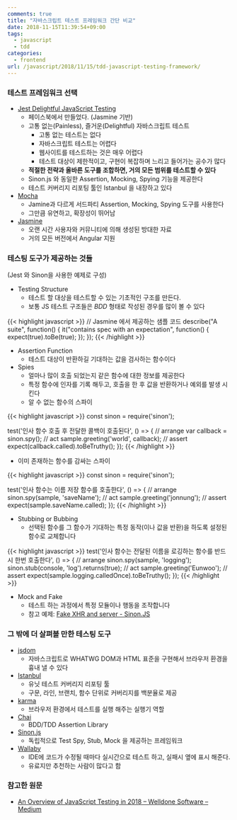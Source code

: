 ```yaml
---
comments: true
title: "자바스크립트 테스트 프레임워크 간단 비교"
date: 2018-11-15T11:39:54+09:00
tags:
  - javascript
  - tdd
categories:
  - frontend
url: /javascript/2018/11/15/tdd-javascript-testing-framework/
---
```


### 테스트 프레임워크 선택 
- [Jest Delightful JavaScript Testing](https://jestjs.io/en/)
    - 페이스북에서 만들었다. (Jasmine 기반)
    - 고통 없는(Painless), 즐거운(Delightful) 자바스크립트 테스트
        - 고통 없는 테스트는 없다
        - 자바스크립트 테스트는 어렵다
        - 웹사이트를 테스트하는 것은 매우 어렵다
        - 테스트 대상이 제한적이고, 구현이 복잡하며 느리고 들어가는 공수가 많다
    - **적절한 전략과 올바른 도구를 조합하면, 거의 모든 범위를 테스트할 수 있다**
    - Sinon.js 와 동일한 Assertion, Mocking, Spying 기능을 제공한다
    - 테스트 커버리지 리포팅 툴인 Istanbul 을 내장하고 있다
- [Mocha](https://mochajs.org/)
    - Jamine과 다르게 서드파티 Assertion, Mocking, Spying 도구를 사용한다
    - 그만큼 유연하고, 확장성이 뛰어남
- [Jasmine](https://jasmine.github.io/)
    - 오랜 시간 사용자와 커뮤니티에 의해 생성된 방대한 자료
    - 거의 모든 버전에서 Angular 지원
        
### 테스팅 도구가 제공하는 것들 
(Jest 와 Sinon을 사용한 예제로 구성)  

- Testing Structure
    - 테스트 할 대상을 테스트할 수 있는 기초적인 구조를 만든다.
    - 보통 JS 테스트 구조들은 *BDD* 형태로 작성된 경우를 많이 볼 수 있다

{{< highlight javascript >}}
// Jasmine 에서 제공하는 샘플 코드
describe("A suite", function() {
  it("contains spec with an expectation", function() {
    expect(true).toBe(true);
  });
});
{{< /highlight >}}

- Assertion Function
    - 테스트 대상이 반환하길 기대하는 값을 검사하는 함수이다
- Spies
    - 얼마나 많이 호출 되었는지 같은 함수에 대한 정보를 제공한다
    - 특정 함수에 인자를 기록 해두고, 호출을 한 후 값을 반환하거나 예외를 발생 시킨다
    - 알 수 없는 함수의 스파이

{{< highlight javascript >}}
const sinon = require('sinon');

test('인사 함수 호출 후 전달한 콜백이 호출된다', () => {
    // arrange
    var callback = sinon.spy();
    // act
    sample.greeting('world', callback);
    // assert
    expect(callback.called).toBeTruthy();
});
{{< /highlight >}}

- 이미 존재하는 함수를 감싸는 스파이

{{< highlight javascript >}}
const sinon = require('sinon');

test('인사 함수는 이름 저장 함수를 호출한다', () => {
      // arrange
    sinon.spy(sample, 'saveName');
    // act
    sample.greeting('jonnung');
    // assert
    expect(sample.saveName.called);
});
{{< /highlight >}}

- Stubbing or Bubbing
    - 선택된 함수를 그 함수가 기대하는 특정 동작(이나 값을 반환)을 하도록 설정된 함수로 교체합니다

{{< highlight javascript >}}
test('인사 함수는 전달된 이름을 로깅하는 함수를 반드시 한번 호출한다', () => {
    // arrange
    sinon.spy(sample, 'logging');
    sinon.stub(console, 'log').returns(true);
    // act
    sample.greeting('Eunwoo');
    // assert
    expect(sample.logging.calledOnce).toBeTruthy();
});
{{< /highlight >}}

- Mock and Fake
    - 테스트 하는 과정에서 특정 모듈이나 행동을 조작합니다
    - 참고 예제: [Fake XHR and server - Sinon.JS](https://sinonjs.org/releases/v7.1.1/fake-xhr-and-server/)

### 그 밖에 더 살펴볼 만한 테스팅 도구
- [jsdom](https://github.com/jsdom/jsdom)
    - 자바스크립트로 WHATWG DOM과 HTML 표준을 구현해서 브라우저 환경을 흉내 낼 수 있다
- [Istanbul](https://github.com/istanbuljs/nyc)
    - 유닛 테스트 커버리지 리포팅 툴
    - 구문, 라인, 브랜치, 함수 단위로 커버리지를 백분율로 제공
- [karma](https://github.com/karma-runner/karma)
    - 브라우저 환경에서 테스트를 실행 해주는 실행기 역할
- [Chai](https://github.com/chaijs/chai)
    - BDD/TDD Assertion Library
- [Sinon.js](https://github.com/sinonjs/sinon)
    - 독립적으로 Test Spy, Stub, Mock 을 제공하는 프레임워크
- [Wallaby](https://wallabyjs.com/)
    - IDE에 코드가 수정될 때마다 실시간으로 테스트 하고, 실패시 옆에 표시 해준다.
    - 유료지만 추천하는 사람이 많다고 함


### 참고한 원문
- [An Overview of JavaScript Testing in 2018 – Welldone Software – Medium](https://medium.com/welldone-software/an-overview-of-javascript-testing-in-2018-f68950900bc3)
